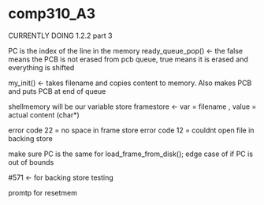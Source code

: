 # comp310_A3

CURRENTLY DOING 1.2.2 part 3


PC is the index of the line in the memory
ready_queue_pop()   <- the false means the PCB is not erased from pcb queue, 
true means it is erased and everything is shifted

my_init() <- takes filename and copies content to memory. Also makes PCB and 
puts PCB at end of queue



shellmemory will be our variable store
framestore <- var = filename , value = actual content (char*)


error code 22 = no space in frame store
error code 12 = couldnt open file in backing store   



make sure PC is the same for load_frame_from_disk();
edge case of if PC is out of bounds


#571 <- for backing store testing


promtp for resetmem 
